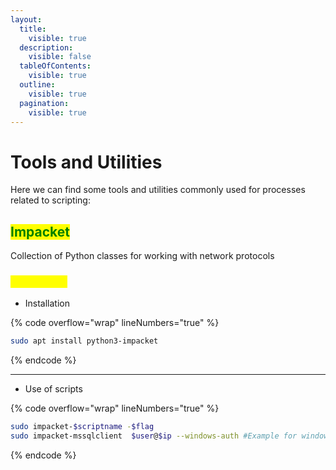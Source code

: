 ```yaml
---
layout:
  title:
    visible: true
  description:
    visible: false
  tableOfContents:
    visible: true
  outline:
    visible: true
  pagination:
    visible: true
---
```


# Tools and Utilities

Here we can find some tools and utilities commonly used for processes related to scripting:

## <mark style="color:green;">Impacket</mark>&#x20;

Collection of Python classes for working with network protocols

### <mark style="color:yellow;">Commands</mark>

* Installation

{% code overflow="wrap" lineNumbers="true" %}
```bash
sudo apt install python3-impacket
```
{% endcode %}

***

* Use of scripts

{% code overflow="wrap" lineNumbers="true" %}
```bash
sudo impacket-$scriptname -$flag
sudo impacket-mssqlclient  $user@$ip --windows-auth #Example for windows authentication in SQL server
```
{% endcode %}
